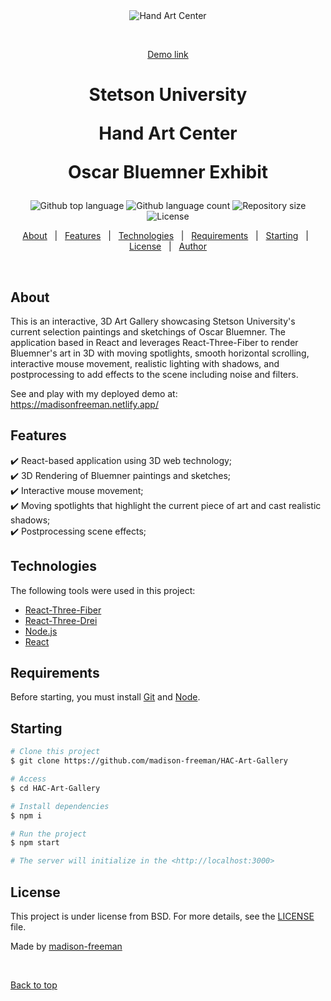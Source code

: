 <div align="center" id="top"> 
  <img src="./.github/app.gif" alt="Hand Art Center" />

  &#xa0;

  <a href="https://62d42c90f459cd662f10d915--madisonfreeman.netlify.app/">Demo link</a>
</div>
<h1 align="center">Stetson University
	
Hand Art Center
	
Oscar Bluemner Exhibit</h1>

<p align="center">
  <img alt="Github top language" src="https://img.shields.io/github/languages/top/madison-freeman/HAC-Art-Gallery?color=56BEB8">

  <img alt="Github language count" src="https://img.shields.io/github/languages/count/madison-freeman/HAC-Art-Gallery?color=56BEB8">

  <img alt="Repository size" src="https://img.shields.io/github/repo-size/madison-freeman/HAC-Art-Gallery?color=56BEB8">

  <img alt="License" src="[https://img.shields.io/github/license/madison-freeman/HAC-Art-Gallery?color=56BEB8](https://img.shields.io/github/license/madison-freeman/HAC-Art-Gallery)">

  <!-- <img alt="Github issues" src="https://img.shields.io/github/issues/{{YOUR_GITHUB_USERNAME}}/art-gallery?color=56BEB8" /> -->

  <!-- <img alt="Github forks" src="https://img.shields.io/github/forks/{{YOUR_GITHUB_USERNAME}}/art-gallery?color=56BEB8" /> -->

  <!-- <img alt="Github stars" src="https://img.shields.io/github/stars/{{YOUR_GITHUB_USERNAME}}/art-gallery?color=56BEB8" /> -->
</p>

<!-- Status -->

<!-- <h4 align="center"> 
	Stetson University 🚧 Hand Art Center 🚀 Under construction...  🚧
</h4> 

<hr> -->

<p align="center">
  <a href="#dart-about">About</a> &#xa0; | &#xa0; 
  <a href="#sparkles-features">Features</a> &#xa0; | &#xa0;
  <a href="#rocket-technologies">Technologies</a> &#xa0; | &#xa0;
  <a href="#white_check_mark-requirements">Requirements</a> &#xa0; | &#xa0;
  <a href="#checkered_flag-starting">Starting</a> &#xa0; | &#xa0;
  <a href="#memo-license">License</a> &#xa0; | &#xa0;
  <a href="https://github.com/{{YOUR_GITHUB_USERNAME}}" target="_blank">Author</a>
</p>

<br>

## About ##

This is an interactive, 3D Art Gallery showcasing Stetson University's current selection paintings and sketchings of Oscar Bluemner. The application based in React and leverages React-Three-Fiber to render  Bluemner's art in 3D with moving spotlights, smooth horizontal scrolling, interactive mouse movement, realistic lighting with shadows, and postprocessing to add effects to the scene including noise and filters.

See and play with my deployed demo at: https://madisonfreeman.netlify.app/


## Features ##

:heavy_check_mark: React-based application using 3D web technology;\
:heavy_check_mark: 3D Rendering of Bluemner paintings and sketches;\
:heavy_check_mark: Interactive mouse movement;\
:heavy_check_mark: Moving spotlights that highlight the current piece of art and cast realistic shadows;\
:heavy_check_mark: Postprocessing scene effects;

## Technologies ##

The following tools were used in this project:

- [React-Three-Fiber](https://github.com/pmndrs/react-three-fiber)
- [React-Three-Drei](https://github.com/pmndrs/drei)
- [Node.js](https://nodejs.org/en/)
- [React](https://pt-br.reactjs.org/)

## Requirements ##

Before starting, you must install [Git](https://git-scm.com) and [Node](https://nodejs.org/en/).

## Starting ##

```bash
# Clone this project
$ git clone https://github.com/madison-freeman/HAC-Art-Gallery

# Access
$ cd HAC-Art-Gallery

# Install dependencies
$ npm i

# Run the project
$ npm start

# The server will initialize in the <http://localhost:3000>
```

## License ##

This project is under license from BSD. For more details, see the [LICENSE](LICENSE.md) file.


Made by <a href="https://github.com/madison-freeman" target="_blank">madison-freeman</a>

&#xa0;

<a href="#top">Back to top</a>
